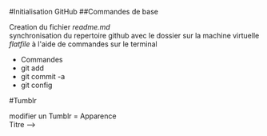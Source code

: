 #Initialisation GitHub
##Commandes de base

Creation du fichier *readme.md*  
synchronisation du repertoire github avec le dossier sur la machine virtuelle *flatfile*
à l'aide de commandes sur le terminal  

* Commandes  
 * git add 
 * git commit -a 
 * git config 



#Tumblr  

modifier un Tumblr = Apparence  
Titre --> <title> {Title}  
description --> <meta> {MetaDescription}  
avatar => favicon (20) {Favicon}  
Font ) {TitleFont}  
Couleur ) {Color}  
Bannière  
